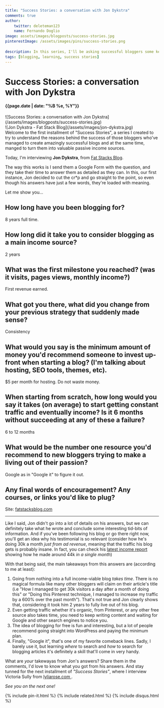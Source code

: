 ```yaml
---
title: "Success Stories: a conversation with Jon Dykstra"
comments: true
author:
    twitter: deleteman123
    name: Fernando Doglio
image: assets/images/blogposts/success-stories.jpg
pinterestImage: /assets/images/pins/success-stories.png

description: In this series, I'll be asking successful bloggers some key questions to try to understand the mistery behind their success. If you're just starting this might be a great opportunity to learn from the great ones! Today I'm interviewing Jon Dykstra  from Fat Stack Blogs.
tags: [blogging, learning, success stories]
---
```


# Success Stories: a conversation with Jon Dykstra
#### {{page.date | date: "%B %e, %Y"}}

<div class="post-header-img" markdown="1">
![Success Stories: a conversation with Jon Dykstra](/assets/images/blogposts/success-stories.jpg)
</div>



<div class="about-with-picture" markdown="1">
![Jon Dykstra - Fat Stack Blog](/assets/images/jon-dykstra.jpg)
</div>
Welcome to the first installment of "Success Stories", a series I created to try to understand the reasons behind the success of those bloggers who've managed to create amazingly successful blogs and at the same time, manged to turn them into valuable passive income sources.

Today, I'm interviewing **Jon Dykstra**, from [Fat Stacks Blog](https://fatstacksblog.com/). 

The way this works is I send them a Google Form with the question, and they take their time to answer them as detailed as they can. In this, our first instance, Jon decided to cut the cr*p and go straight to the point, so even though his answers have just a few words, they're loaded with meaning.

<p class="clear"/>
Let me show you...

## How long have you been blogging for?	
8 years full time.

## How long did it take you to consider blogging as a main income source?	
2 years

## What was the first milestone you reached? (was it visits, pages views, monthly income?)	
First revenue earned.

## What got you there, what did you change from your previous strategy that suddenly made sense?	
Consistency

## What would you say is the minimum amount of money  you'd recommend someone to invest up-front when starting a blog? (I'm talking about hosting, SEO tools, themes, etc).	
$5 per month for hosting. Do not waste money.

## When starting from scratch, how long would  you say it takes (on average) to start getting constant traffic and eventually income? Is it 6 months without succeeding at any of these a failure?	
6 to 12 months


## What would be the number one resource you'd recommend to new bloggers trying to make a living out of their passion?	
Google as in "Google it" to figure it out.


## Any final words of encouragement? Any courses, or links you'd like to plug?
Site: [fatstacksblog.com](http://fatstacksblog.com)


---
Like I said, Jon didn't go into a lot of details on his answers, but we can definitely take what he wrote and conclude some interesting tid-bits of information. And if you've been following his blog or go there right now, you'll get an idea why his testimonial is so relevant (consider how he's doing 30k a month _just from ad revenue_, meaning that the traffic his blog gets is probably insane. In fact, you can check his [latest income report](https://fatstacksblog.com/income-report-may-2019/) showing how he made around 44k _in a single month_)

With that being said, the main takeaways from this answers are (according to me at least):

1. Going from nothing into a full income-viable blog _takes time_. There is no magical formula like many other bloggers will claim on their article's title (i.e "How I managed to get 30k visitors a day after a month of doing this" or "Doing this Pinterest technique, I managed to increase my traffic by a 600% over the past month"). That's not true and Jon clearly shows that, considering it took him 2 years to fully live out of his blog.
2. Even getting traffic whether it's organic, from Pinterest, or any other free source also takes time, you need to keep writing content and waiting for Google and other search engines to notice you.
3. The idea of blogging for free is fun and interesting, but a lot of people recommend going straight into WordPress and paying the minimum plan.
4. Finally, "Google it", that's one of my favorite comeback lines. Sadly, I barely use it, but learning _where_ to search and _how_ to search for blogging articles it's definitely a skill that'll come in very handy.

What are _your_ takewayas from Jon's answers? Share them in the comments, I'd love to know what you got from his answers.
And stay tunned for the next installment of _"Success Stories"_, where I interview Victoria Sully from [lyliarose.com 
](www.lyliarose.com).

_See you on the next one!_

<div class="sharethis-inline-share-buttons"></div>
                        
{% include pin-it.html %}
{% include related.html %}
{% include disqus.html %}